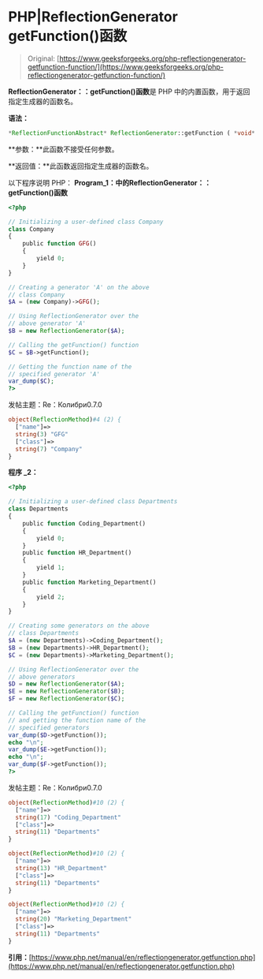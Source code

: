 # PHP|ReflectionGenerator getFunction()函数

> Original: [https://www.geeksforgeeks.org/php-reflectiongenerator-getfunction-function/](https://www.geeksforgeeks.org/php-reflectiongenerator-getfunction-function/)

**ReflectionGenerator：：getFunction()函数**是 PHP 中的内置函数，用于返回指定生成器的函数名。

**语法：**

```php
*ReflectionFunctionAbstract* ReflectionGenerator::getFunction ( *void* )
```

**参数：**此函数不接受任何参数。

**返回值：**此函数返回指定生成器的函数名。

以下程序说明 PHP：
**Program_1：**中的**ReflectionGenerator：：getFunction()函数**

```php
<?php

// Initializing a user-defined class Company
class Company
{
    public function GFG()
    {
        yield 0;
    }
}

// Creating a generator 'A' on the above
// class Company
$A = (new Company)->GFG();

// Using ReflectionGenerator over the 
// above generator 'A'
$B = new ReflectionGenerator($A);

// Calling the getFunction() function
$C = $B->getFunction();

// Getting the function name of the
// specified generator 'A'
var_dump($C);
?>
```

发帖主题：Re：Колибри0.7.0

```php
object(ReflectionMethod)#4 (2) {
  ["name"]=>
  string(3) "GFG"
  ["class"]=>
  string(7) "Company"
}

```

**程序 _2：**

```php
<?php

// Initializing a user-defined class Departments
class Departments
{
    public function Coding_Department()
    {
        yield 0;
    }
    public function HR_Department()
    {
        yield 1;
    }
    public function Marketing_Department()
    {
        yield 2;
    }
}

// Creating some generators on the above
// class Departments
$A = (new Departments)->Coding_Department();
$B = (new Departments)->HR_Department();
$C = (new Departments)->Marketing_Department();

// Using ReflectionGenerator over the 
// above generators
$D = new ReflectionGenerator($A);
$E = new ReflectionGenerator($B);
$F = new ReflectionGenerator($C);

// Calling the getFunction() function
// and getting the function name of the
// specified generators
var_dump($D->getFunction());
echo "\n";
var_dump($E->getFunction());
echo "\n";
var_dump($F->getFunction());
?>
```

发帖主题：Re：Колибри0.7.0

```php
object(ReflectionMethod)#10 (2) {
  ["name"]=>
  string(17) "Coding_Department"
  ["class"]=>
  string(11) "Departments"
}

object(ReflectionMethod)#10 (2) {
  ["name"]=>
  string(13) "HR_Department"
  ["class"]=>
  string(11) "Departments"
}

object(ReflectionMethod)#10 (2) {
  ["name"]=>
  string(20) "Marketing_Department"
  ["class"]=>
  string(11) "Departments"
}

```

**引用：**[https://www.php.net/manual/en/reflectiongenerator.getfunction.php](https://www.php.net/manual/en/reflectiongenerator.getfunction.php)